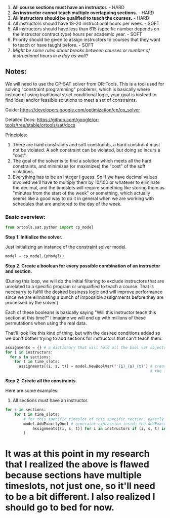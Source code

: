 1. **All course sections must have an instructor.** - HARD
2. **An instructor cannot teach multiple overlapping sections.** - HARD
3. **All instructors should be qualified to teach the courses.** - HARD
3. All instructors should have 18-20 instructional hours per week. - SOFT
4. All instructors should have less than 615 (specific number depends on the instructor contract type) hours per academic year. - SOFT
5. Priority should be given to assign instructors to courses that they want to teach or have taught before. - SOFT
6. *Might be some rules about breaks between courses or number of instructional hours in a day as well?*

## Notes:

We will need to use the CP-SAT solver from OR-Tools. This is a tool used for solving "constraint programming" problems, which is basically where instead of using traditional strict conditional logic, your goal is instead to find ideal and/or feasible solutions to meet a set of constraints.

Guide: https://developers.google.com/optimization/cp/cp_solver

Detailed Docs: https://github.com/google/or-tools/tree/stable/ortools/sat/docs

Principles:

1. There are hard constraints and soft constraints, a hard constraint must not be violated. A soft constraint can be violated, but doing so incurs a "cost".
2. The goal of the solver is to find a solution which meets all the hard constraints, and minimizes (or maximizes) the "cost" of the soft violations.
3. Everything has to be an integer I guess. So if we have decimal values involved we'll have to multiply them by 10/100 or whatever to eliminate the decimal, and the timeslots will require something like storing them as "minutes from the start of the week" or something, which actually seems like a good way to do it in general when we are working with schedules that are anchored to the day of the week.

### Basic overview:
```python
from ortools.sat.python import cp_model
```

**Step 1. Initialize the solver.**

Just initializing an instance of the constraint solver model.

```python
model = cp_model.CpModel()
```

**Step 2. Create a boolean for every possible combination of an instructor and section.**

(During this loop, we will do the initial filtering to exclude instructors that are unrelated to a specific program or unqualfied to teach a course. That is necesarry to fulfill the desired business logic and will improve performance since we are eliminating a bunch of impossible assignments before they are processed by the solver.)

Each of these booleans is basically saying "Will this instructor teach this section at this time?" I imagine we will end up with millions of these permutations when using the real data.

That'll look like this kind of thing, but with the desired conditions added so we don't bother trying to add sections for instructors that can't teach them:

```python
assignments = {} # a dictionary that will hold all the bool var objects the solver will be working with.
for i in instructors:
  for s in sections:
    for t in time_slots:
      assignments[(i, s, t)] = model.NewBoolVar(f'{i}_{s}_{t}') # creates the object which represents a specific possible combination of instructor/section/timesot, and adds it to the dictionary
                                                                # the formatted string is apparently basically for debugging and represents the name of the variable
```

**Step 2. Create all the constraints.**

Here are some examples:

1. All sections must have an instructor.
```python
for s in sections:
    for t in time_slots:
        # for this specific timeslot of this specific section, exactly one instructor must be true (which means it is assigned)
        model.AddExactlyOne( # generator expression inside the AddExactlyOne statement
            assignments[(i, s, t)] for i in instructors if (i, s, t) in assignments # need the if statement to make sure we don't try to do one of the impossible combinations we elininated in Step 2.
        )
```



# It was at this point in my research that I realized the above is flawed because sections have multiple timeslots, not just one, so it'll need to be a bit different. I also realized I should go to bed for now.
